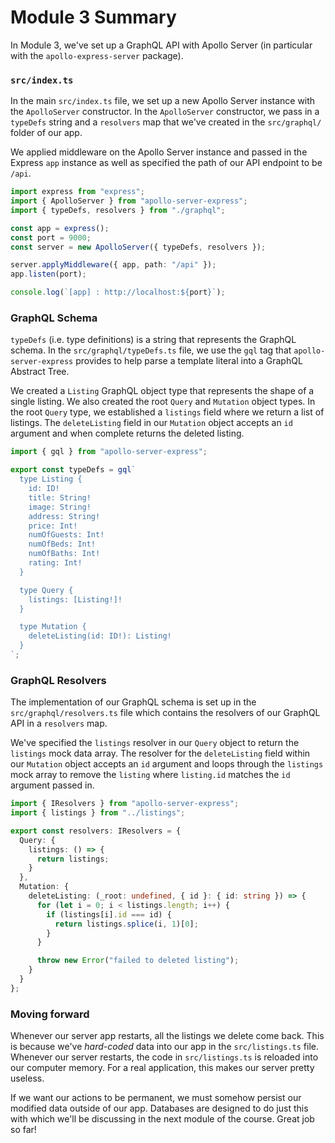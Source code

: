 # Module 3 Summary

In Module 3, we've set up a GraphQL API with Apollo Server (in particular with the `apollo-express-server` package).

### `src/index.ts`

In the main `src/index.ts` file, we set up a new Apollo Server instance with the `ApolloServer` constructor. In the `ApolloServer` constructor, we pass in a `typeDefs` string and a `resolvers` map that we've created in the `src/graphql/` folder of our app.

We applied middleware on the Apollo Server instance and passed in the Express `app` instance as well as specified the path of our API endpoint to be `/api`.

```typescript
import express from "express";
import { ApolloServer } from "apollo-server-express";
import { typeDefs, resolvers } from "./graphql";

const app = express();
const port = 9000;
const server = new ApolloServer({ typeDefs, resolvers });

server.applyMiddleware({ app, path: "/api" });
app.listen(port);

console.log(`[app] : http://localhost:${port}`);
```

### GraphQL Schema

`typeDefs` (i.e. type definitions) is a string that represents the GraphQL schema. In the `src/graphql/typeDefs.ts` file, we use the `gql` tag that `apollo-server-express` provides to help parse a template literal into a GraphQL Abstract Tree.

We created a `Listing` GraphQL object type that represents the shape of a single listing. We also created the root `Query` and `Mutation` object types. In the root `Query` type, we established a `listings` field where we return a list of listings. The `deleteListing` field in our `Mutation` object accepts an `id` argument and when complete returns the deleted listing.

```typescript
import { gql } from "apollo-server-express";

export const typeDefs = gql`
  type Listing {
    id: ID!
    title: String!
    image: String!
    address: String!
    price: Int!
    numOfGuests: Int!
    numOfBeds: Int!
    numOfBaths: Int!
    rating: Int!
  }

  type Query {
    listings: [Listing!]!
  }

  type Mutation {
    deleteListing(id: ID!): Listing!
  }
`;
```

### GraphQL Resolvers

The implementation of our GraphQL schema is set up in the `src/graphql/resolvers.ts` file which contains the resolvers of our GraphQL API in a `resolvers` map.

We've specified the `listings` resolver in our `Query` object to return the `listings` mock data array. The resolver for the `deleteListing` field within our `Mutation` object accepts an `id` argument and loops through the `listings` mock array to remove the `listing` where `listing.id` matches the `id` argument passed in.

```typescript
import { IResolvers } from "apollo-server-express";
import { listings } from "../listings";

export const resolvers: IResolvers = {
  Query: {
    listings: () => {
      return listings;
    }
  },
  Mutation: {
    deleteListing: (_root: undefined, { id }: { id: string }) => {
      for (let i = 0; i < listings.length; i++) {
        if (listings[i].id === id) {
          return listings.splice(i, 1)[0];
        }
      }

      throw new Error("failed to deleted listing");
    }
  }
};
```

### Moving forward

Whenever our server app restarts, all the listings we delete come back. This is because we've _hard-coded_ data into our app in the `src/listings.ts` file. Whenever our server restarts, the code in `src/listings.ts` is reloaded into our computer memory. For a real application, this makes our server pretty useless.

If we want our actions to be permanent, we must somehow persist our modified data outside of our app. Databases are designed to do just this with which we'll be discussing in the next module of the course. Great job so far!
